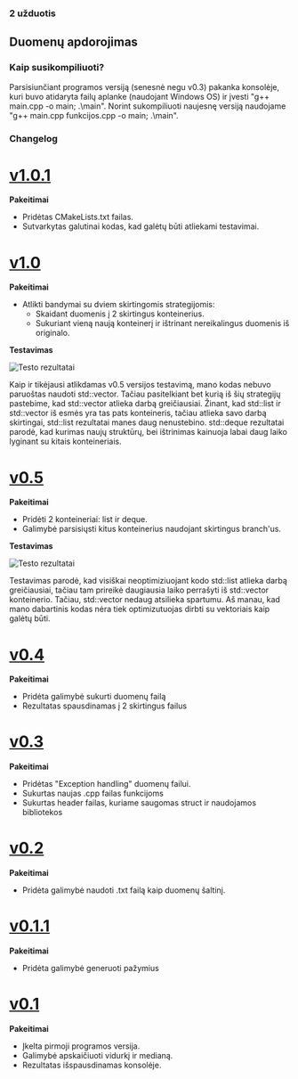 ### 2 užduotis

## Duomenų apdorojimas

### Kaip susikompiliuoti?

Parsisiunčiant programos versiją (senesnė negu v0.3) pakanka konsolėje, kuri buvo atidaryta failų aplanke (naudojant Windows OS) ir įvesti "g++ main.cpp -o main; .\main". Norint sukompiliuoti naujesnę versiją naudojame "g++ main.cpp funkcijos.cpp -o main; .\main".  

### Changelog

# [v1.0.1]()

**Pakeitimai**
* Pridėtas CMakeLists.txt failas.
* Sutvarkytas galutinai kodas, kad galėtų būti atliekami testavimai.

# [v1.0](https://github.com/grovcat/2-uzduotis/releases/tag/v1.0)

**Pakeitimai**
* Atlikti bandymai su dviem skirtingomis strategijomis:
  * Skaidant duomenis į 2 skirtingus konteinerius.
  * Sukuriant vieną naują konteinerį ir ištrinant nereikalingus duomenis iš originalo.
  
**Testavimas**

![Testo rezultatai](https://i.imgur.com/HkBUQOp.png)

Kaip ir tikėjausi atlikdamas v0.5 versijos testavimą, mano kodas nebuvo paruoštas naudoti std::vector. Tačiau pasitelkiant bet kurią iš šių strategijų pastebime, kad std::vector atlieka darbą greičiausiai. Žinant, kad std::list ir std::vector iš esmės yra tas pats konteineris, tačiau atlieka savo darbą skirtingai, std::list rezultatai manes daug nenustebino. std::deque rezultatai parodė, kad kurimas naujų struktūrų, bei ištrinimas kainuoja labai daug laiko lyginant su kitais konteineriais.

# [v0.5](https://github.com/grovcat/2-uzduotis/releases/tag/v0.5)

**Pakeitimai**
* Pridėti 2 konteineriai: list ir deque.
* Galimybė parsisiųsti kitus konteinerius naudojant skirtingus branch'us.

**Testavimas**

![Testo rezultatai](https://i.imgur.com/JdO8UZj.png)

Testavimas parodė, kad visiškai neoptimiziuojant kodo std::list atlieka darbą greičiausiai, tačiau tam prireikė daugiausia laiko perrašyti iš std::vector konteinerio. Tačiau, std::vector nedaug atsilieka spartumu. Aš manau, kad mano dabartinis kodas nėra tiek optimizutuojas dirbti su vektoriais kaip galėtų būti.

# [v0.4](https://github.com/grovcat/2-uzduotis/releases/tag/v0.4)

**Pakeitimai**
* Pridėta galimybė sukurti duomenų failą
* Rezultatas spausdinamas į 2 skirtingus failus

# [v0.3](https://github.com/grovcat/2-uzduotis/releases/tag/v0.3)

**Pakeitimai**
* Pridėtas "Exception handling" duomenų failui.
* Sukurtas naujas .cpp failas funkcijoms
* Sukurtas header failas, kuriame saugomas struct ir naudojamos bibliotekos

# [v0.2](https://github.com/grovcat/2-uzduotis/releases/tag/v0.2)

**Pakeitimai**
* Pridėta galimybė naudoti .txt failą kaip duomenų šaltinį.

# [v0.1.1](https://github.com/grovcat/2-uzduotis/releases/tag/v0.1.1)

**Pakeitimai**
* Pridėta galimybė generuoti pažymius

# [v0.1](https://github.com/grovcat/2-uzduotis/releases/tag/v0%2C1)

**Pakeitimai**
* Įkelta pirmoji programos versija.
* Galimybė apskaičiuoti vidurkį ir medianą.
* Rezultatas išspausdinamas konsolėje.
